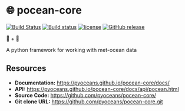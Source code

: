 # 🌐 pocean-core

[![Build Status](https://travis-ci.org/pyoceans/pocean-core.svg?branch=master)](https://travis-ci.org/pyoceans/pocean-core)
[![Build status](https://ci.appveyor.com/api/projects/status/gds2iavceg5unj0a?svg=true)](https://ci.appveyor.com/project/ocefpaf/pocean-core)
[![license](https://img.shields.io/github/license/pyoceans/pocean-core.svg)](https://github.com/pyoceans/pocean-core/blob/master/LICENSE.txt)
[![GitHub release](https://img.shields.io/github/release/pyoceans/pocean-core.svg)]()

🐍 + 🌊

A python framework for working with met-ocean data

## Resources
+ **Documentation:** <https://pyoceans.github.io/pocean-core/docs/>
+ **API:** <https://pyoceans.github.io/pocean-core/docs/api/pocean.html>
+ **Source Code:** <https://github.com/pyoceans/pocean-core/>
+ **Git clone URL:** <https://github.com/pyoceans/pocean-core.git>
